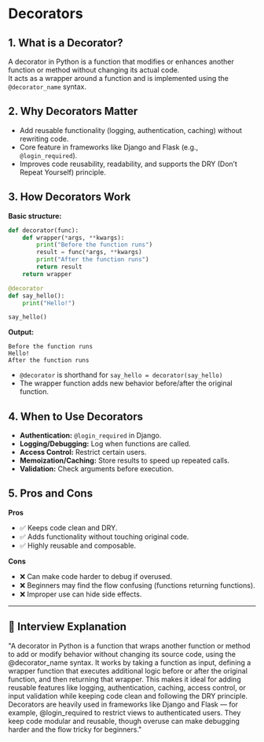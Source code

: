# Decorators 

## 1. What is a Decorator?
A decorator in Python is a function that modifies or enhances another function or method without changing its actual code.  
It acts as a wrapper around a function and is implemented using the `@decorator_name` syntax.

## 2. Why Decorators Matter
- Add reusable functionality (logging, authentication, caching) without rewriting code.
- Core feature in frameworks like Django and Flask (e.g., `@login_required`).
- Improves code reusability, readability, and supports the DRY (Don’t Repeat Yourself) principle.

## 3. How Decorators Work

**Basic structure:**
```python
def decorator(func):
    def wrapper(*args, **kwargs):
        print("Before the function runs")
        result = func(*args, **kwargs)
        print("After the function runs")
        return result
    return wrapper

@decorator
def say_hello():
    print("Hello!")

say_hello()
```

**Output:**
```
Before the function runs  
Hello!  
After the function runs  
```

- `@decorator` is shorthand for `say_hello = decorator(say_hello)`
- The wrapper function adds new behavior before/after the original function.

## 4. When to Use Decorators
- **Authentication:** `@login_required` in Django.
- **Logging/Debugging:** Log when functions are called.
- **Access Control:** Restrict certain users.
- **Memoization/Caching:** Store results to speed up repeated calls.
- **Validation:** Check arguments before execution.

## 5. Pros and Cons

**Pros**
- ✅ Keeps code clean and DRY.
- ✅ Adds functionality without touching original code.
- ✅ Highly reusable and composable.

**Cons**
- ❌ Can make code harder to debug if overused.
- ❌ Beginners may find the flow confusing (functions returning functions).
- ❌ Improper use can hide side effects.

---

## 🧠 Interview Explanation
"A decorator in Python is a function that wraps another function or method to add or modify behavior without changing its source code, using the @decorator_name syntax. It works by taking a function as input, defining a wrapper function that executes additional logic before or after the original function, and then returning that wrapper. This makes it ideal for adding reusable features like logging, authentication, caching, access control, or input validation while keeping code clean and following the DRY principle. Decorators are heavily used in frameworks like Django and Flask — for example, @login_required to restrict views to authenticated users. They keep code modular and reusable, though overuse can make debugging harder and the flow tricky for beginners."
